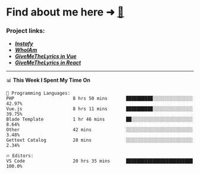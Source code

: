 # Find about me here ➜ [🧑](https://pauabella.dev)

### Project links:
- ***[Instafy](https://instafy.me)***
- ***[WhoIAm](https://pauabella.dev)***
- ***[GiveMeTheLyrics in Vue](https://lyrics.pauabella.dev)***
- ***[GiveMeTheLyrics in React](https://pauabella.dev/GiveMeTheLyrics)***

---
<!--START_SECTION:waka-->
📊 **This Week I Spent My Time On** 

```text
💬 Programming Languages: 
PHP                      8 hrs 50 mins       ██████████░░░░░░░░░░░░░░░   42.97% 
Vue.js                   8 hrs 11 mins       ██████████░░░░░░░░░░░░░░░   39.75% 
Blade Template           1 hr 46 mins        ██░░░░░░░░░░░░░░░░░░░░░░░   8.64% 
Other                    42 mins             ░░░░░░░░░░░░░░░░░░░░░░░░░   3.48% 
Gettext Catalog          28 mins             ░░░░░░░░░░░░░░░░░░░░░░░░░   2.34%

🔥 Editors: 
VS Code                  20 hrs 35 mins      █████████████████████████   100.0%

```


<!--END_SECTION:waka-->
